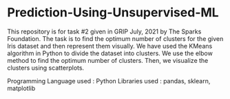 # Prediction-Using-Unsupervised-ML
This repository is for task #2 given in GRIP July, 2021 by The Sparks Foundation.
The task is to find the optimum number of clusters for the given Iris dataset and then represent them visually.
We have used the KMeans algorithm in Python to divide the dataset into clusters.
We use the elbow method to find the optimum number of clusters.
Then, we visualize the clusters using scatterplots.

Programming Language used : Python
Libraries used : pandas, sklearn, matplotlib
